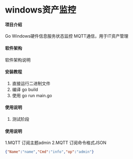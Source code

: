 # windows资产监控

#### 项目介绍
Go Windows硬件信息服务状态监控 MQTT通信，用于IT资产管理

#### 软件架构
软件架构说明


#### 安装教程

1. 直接运行二进制文件
2. 编译 go build 
3. 使用 go run main.go

#### 使用说明

1. 测试阶段

#### 使用说明

1.MQTT 订阅主题admin
2.MQTT 订阅命令格式JSON

```json
{"Name":"name","Cmd":"info","op":"admin"}
```
